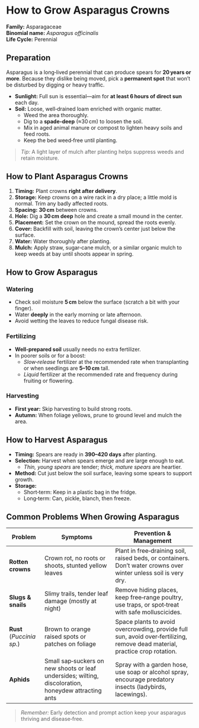 # How to Grow Asparagus Crowns  

**Family:** Asparagaceae  
**Binomial name:** *Asparagus officinalis*  
**Life Cycle:** Perennial  

## Preparation  

Asparagus is a long‑lived perennial that can produce spears for **20 years or more**. Because they dislike being moved, pick a **permanent spot** that won’t be disturbed by digging or heavy traffic.  

- **Sunlight:** Full sun is essential—aim for **at least 6 hours of direct sun** each day.  
- **Soil:** Loose, well‑drained loam enriched with organic matter.  
  - Weed the area thoroughly.  
  - Dig to a **spade‑deep** (≈30 cm) to loosen the soil.  
  - Mix in aged animal manure or compost to lighten heavy soils and feed roots.  
  - Keep the bed weed‑free until planting.  

> *Tip:* A light layer of mulch after planting helps suppress weeds and retain moisture.

## How to Plant Asparagus Crowns  

1. **Timing:** Plant crowns **right after delivery**.  
2. **Storage:** Keep crowns on a wire rack in a dry place; a little mold is normal. Trim any badly affected roots.  
3. **Spacing:** **30 cm** between crowns.  
4. **Hole:** Dig a **30 cm deep** hole and create a small mound in the center.  
5. **Placement:** Set the crown on the mound, spread the roots evenly.  
6. **Cover:** Backfill with soil, leaving the crown’s center just below the surface.  
7. **Water:** Water thoroughly after planting.  
8. **Mulch:** Apply straw, sugar‑cane mulch, or a similar organic mulch to keep weeds at bay until shoots appear in spring.  

## How to Grow Asparagus  

### Watering  
- Check soil moisture **5 cm** below the surface (scratch a bit with your finger).  
- Water **deeply** in the early morning or late afternoon.  
- Avoid wetting the leaves to reduce fungal disease risk.  

### Fertilizing  
- **Well‑prepared soil** usually needs no extra fertilizer.  
- In poorer soils or for a boost:  
  - *Slow‑release* fertilizer at the recommended rate when transplanting or when seedlings are **5–10 cm** tall.  
  - *Liquid* fertilizer at the recommended rate and frequency during fruiting or flowering.  

### Harvesting  
- **First year:** Skip harvesting to build strong roots.  
- **Autumn:** When foliage yellows, prune to ground level and mulch the area.  

## How to Harvest Asparagus  

- **Timing:** Spears are ready in **390–420 days** after planting.  
- **Selection:** Harvest when spears emerge and are large enough to eat.  
  - *Thin, young spears* are tender; *thick, mature spears* are heartier.  
- **Method:** Cut just below the soil surface, leaving some spears to support growth.  
- **Storage:**  
  - Short‑term: Keep in a plastic bag in the fridge.  
  - Long‑term: Can, pickle, blanch, then freeze.  

## Common Problems When Growing Asparagus  

| Problem | Symptoms | Prevention & Management |
|---------|----------|--------------------------|
| **Rotten crowns** | Crown rot, no roots or shoots, stunted yellow leaves | Plant in free‑draining soil, raised beds, or containers. Don’t water crowns over winter unless soil is very dry. |
| **Slugs & snails** | Slimy trails, tender leaf damage (mostly at night) | Remove hiding places, keep free‑range poultry, use traps, or spot‑treat with safe molluscicides. |
| **Rust** (_Puccinia sp._) | Brown to orange raised spots or patches on foliage | Space plants to avoid overcrowding, provide full sun, avoid over‑fertilizing, remove dead material, practice crop rotation. |
| **Aphids** | Small sap‑suckers on new shoots or leaf undersides; wilting, discoloration, honeydew attracting ants | Spray with a garden hose, use soap or alcohol spray, encourage predatory insects (ladybirds, lacewings). |

> *Remember:* Early detection and prompt action keep your asparagus thriving and disease‑free.